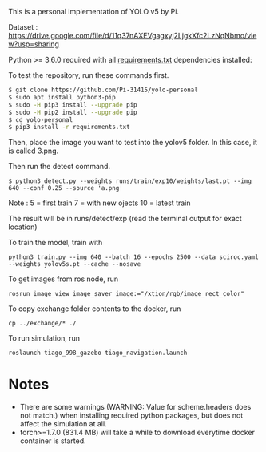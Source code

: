 <p>
This is a personal implementation of YOLO v5 by Pi.
</p>

Dataset : https://drive.google.com/file/d/11q37nAXEVgagxyj2LjgkXfc2LzNqNbmo/view?usp=sharing

Python >= 3.6.0 required with all [requirements.txt](https://github.com/ultralytics/yolov5/blob/master/requirements.txt) dependencies installed:

To test the repository, run these commands first.

```bash
$ git clone https://github.com/Pi-31415/yolo-personal
$ sudo apt install python3-pip
$ sudo -H pip3 install --upgrade pip
$ sudo -H pip2 install --upgrade pip
$ cd yolo-personal
$ pip3 install -r requirements.txt
```

Then, place the image you want to test into the yolov5 folder. In this case, it is called 3.png.

Then run the detect command.

```
$ python3 detect.py --weights runs/train/exp10/weights/last.pt --img 640 --conf 0.25 --source 'a.png'
```

Note : 5 = first train
       7 = with new ojects
       10 = latest train

The result will be in runs/detect/exp (read the terminal output for exact location)


To train the model, train with
```
python3 train.py --img 640 --batch 16 --epochs 2500 --data sciroc.yaml --weights yolov5s.pt --cache --nosave
```

To get images from ros node, run

```
rosrun image_view image_saver image:="/xtion/rgb/image_rect_color"
```

To copy exchange folder contents to the docker, run
```
cp ../exchange/* ./
```

To run simulation, run

```
roslaunch tiago_998_gazebo tiago_navigation.launch
```


# Notes

- There are some warnings (WARNING: Value for scheme.headers does not match.) when installing required python packages, but does not affect the simulation at all.
- torch>=1.7.0 (831.4 MB) will take a while to download everytime docker container is started.
